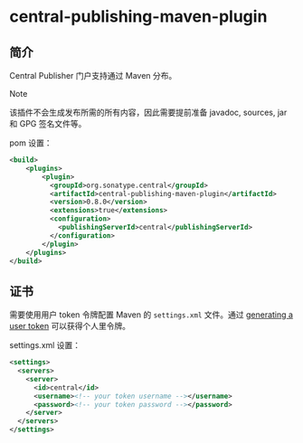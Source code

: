 # central-publishing-maven-plugin

## 简介

Central Publisher 门户支持通过 Maven 分布。

> [!NOTE]
>
> 该插件不会生成发布所需的所有内容，因此需要提前准备 javadoc, sources, jar 和 GPG 签名文件等。

pom 设置：

```xml
<build>
    <plugins>
        <plugin>
          <groupId>org.sonatype.central</groupId>
          <artifactId>central-publishing-maven-plugin</artifactId>
          <version>0.8.0</version>
          <extensions>true</extensions>
          <configuration>
            <publishingServerId>central</publishingServerId>
          </configuration>
        </plugin>
    </plugins>
</build>
```

## 证书

需要使用用户 token 令牌配置 Maven 的 `settings.xml` 文件。通过 [generating a user token](https://central.sonatype.org/publish/generate-portal-token/) 可以获得个人里令牌。

settings.xml 设置：

```xml
<settings>
  <servers>
    <server>
      <id>central</id>
      <username><!-- your token username --></username>
      <password><!-- your token password --></password>
    </server>
  </servers>
</settings>
```

